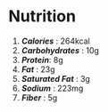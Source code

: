 # **Nutrition**

1. _**Calories**_  : 264kcal 
2. _**Carbohydrates**_  : 10g 
3. _**Protein**_: 8g
4. _**Fat**_ : 23g
5. _**Saturated Fat**_ : 3g 
6. _**Sodium**_ : 223mg 
7. _**Fiber**_ : 5g